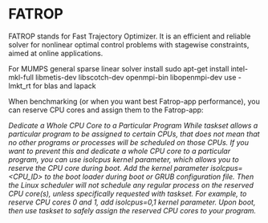 # FATROP

FATROP stands for Fast Trajectory Optimizer. 
It is an efficient and reliable solver for nonlinear optimal control problems with stagewise constraints, aimed at online applications.

For MUMPS general sparse linear solver
install 
sudo apt-get install intel-mkl-full libmetis-dev libscotch-dev openmpi-bin libopenmpi-dev
use -lmkt_rt for blas and lapack

When benchmarking (or when you want best Fatrop-app performance), you can reserve CPU cores and assign them to the Fatrop-app:

_Dedicate a Whole CPU Core to a Particular Program
While taskset allows a particular program to be assigned to certain CPUs, that does not mean that no other programs or processes will be scheduled on those CPUs. If you want to prevent this and dedicate a whole CPU core to a particular program, you can use isolcpus kernel parameter, which allows you to reserve the CPU core during boot.
Add the kernel parameter isolcpus=<CPU_ID> to the boot loader during boot or GRUB configuration file. Then the Linux scheduler will not schedule any regular process on the reserved CPU core(s), unless specifically requested with taskset. For example, to reserve CPU cores 0 and 1, add isolcpus=0,1 kernel parameter. Upon boot, then use taskset to safely assign the reserved CPU cores to your program._

